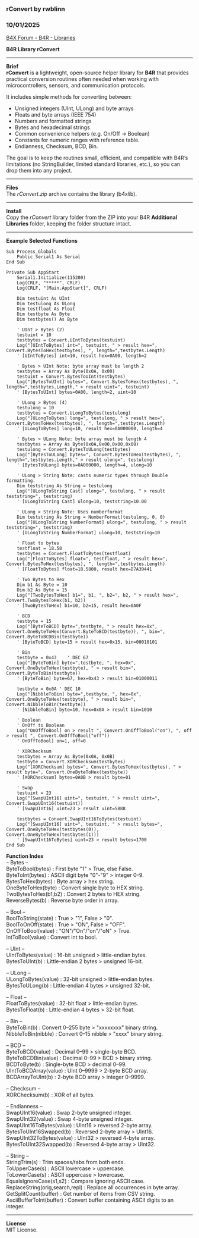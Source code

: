 ### rConvert by rwblinn
### 10/01/2025
[B4X Forum - B4R - Libraries](https://www.b4x.com/android/forum/threads/168251/)

**B4R Library rConvert**   

---

  
  
**Brief**   
**rConvert** is a lightweight, open-source helper library for **B4R** that provides practical conversion routines often needed when working with microcontrollers, sensors, and communication protocols.   
  
It includes simple methods for converting between:   
- Unsigned integers (UInt, ULong) and byte arrays   
- Floats and byte arrays (IEEE 754)   
- Numbers and formatted strings   
- Bytes and hexadecimal strings   
- Common convenience helpers (e.g. On/Off → Boolean)  
- Constants for numeric ranges with reference table.  
- Endianness, Checksum, BCD, Bin.  
  
The goal is to keep the routines small, efficient, and compatible with B4R’s limitations (no StringBuilder, limited standard libraries, etc.), so you can drop them into any project.   
  

---

  
**Files**  
The *rConvert.zip* archive contains the library (b4xlib).  
  

---

  
**Install**  
Copy the *rConvert* library folder from the ZIP into your B4R **Additional Libraries** folder, keeping the folder structure intact.  
  

---

  
**Example Selected Functions**  

```B4X
Sub Process_Globals  
    Public Serial1 As Serial  
End Sub  
  
Private Sub AppStart  
    Serial1.Initialize(115200)  
    Log(CRLF, "*****", CRLF)  
    Log(CRLF, "[Main.AppStart]", CRLF)  
  
    Dim testuint As UInt  
    Dim testulong As ULong  
    Dim testfloat As Float  
    Dim testbyte As Byte  
    Dim testbytes() As Byte  
  
    ' UInt > Bytes (2)  
    testuint = 10  
    testbytes = Convert.UIntToBytes(testuint)  
    Log("[UIntToBytes] int=", testuint, " > result hex=", Convert.BytesToHex(testbytes), ", length=",testbytes.Length)  
    ' [UIntToBytes] int=10, result hex=0A00, length=2  
  
    ' Bytes > UInt Note: byte array must be length 2  
    testbytes = Array As Byte(0x0A, 0x00)  
    testuint = Convert.BytesToUInt(testbytes)  
    Log("[BytesToUInt] bytes=", Convert.BytesToHex(testbytes), ", length=",testbytes.Length," > result uint=", testuint)  
    ' [BytesToUInt] bytes=0A00, length=2, uint=10  
  
    ' ULong > Bytes (4)  
    testulong = 10  
    testbytes = Convert.ULongToBytes(testulong)  
    Log("[ULongToBytes] long=", testulong, " > result hex=", Convert.BytesToHex(testbytes), ", length=",testbytes.Length)  
    ' [ULongToBytes] long=10, result hex=0A000000, length=4  
  
    ' Bytes > ULong Note: byte array must be length 4  
    testbytes = Array As Byte(0x0A,0x00,0x00,0x00)  
    testulong = Convert.BytesToULong(testbytes)  
    Log("[BytesToULong] bytes=", Convert.BytesToHex(testbytes), ", length=",testbytes.Length," > result ulong=", testulong)  
    ' [BytesToULong] bytes=0A000000, length=4, ulong=10  
  
    ' ULong > String Note: casts numeric types through Double formatting.  
    Dim teststring As String = testulong  
    Log("[ULongToString Cast] ulong=", testulong, " > result teststring=", teststring)  
    ' [ULongToString Cast] ulong=10, teststring=10.00  
  
    ' ULong > String Note: Uses numberformat  
    Dim teststring As String = NumberFormat(testulong, 0, 0)  
    Log("[ULongToString NumberFormat] ulong=", testulong, " > result teststring=", teststring)  
    ' [ULongToString NumberFormat] ulong=10, teststring=10  
  
    ' Float to bytes  
    testfloat = 18.58  
    testbytes = Convert.FloatToBytes(testfloat)  
    Log("[FloatToBytes] float=", testfloat, " > result hex=", Convert.BytesToHex(testbytes), ", length=",testbytes.Length)  
    ' [FloatToBytes] float=18.5800, result hex=D7A39441  
  
    ' Two Bytes to Hex  
    Dim b1 As Byte = 10  
    Dim b2 As Byte = 15  
    Log("[TwoBytesToHex] b1=", b1, ", b2=", b2, " > result hex=", Convert.TwoBytesToHex(b1, b2))  
    ' [TwoBytesToHex] b1=10, b2=15, result hex=0A0F  
  
    ' BCD  
    testbyte = 15  
    Log("[ByteToBCD] byte=",testbyte, " > result hex=0x", Convert.OneByteToHex(Convert.ByteToBCD(testbyte)), ", bin=", Convert.ByteToBCDBin(testbyte))  
    ' [ByteToBCD] byte=15 > result hex=0x15, bin=00010101  
     
    ' Bin  
    testbyte = 0x43    ' DEC 67  
    Log("[ByteToBin] byte=",testbyte, ", hex=0x", Convert.OneByteToHex(testbyte), " > result bin=", Convert.ByteToBin(testbyte))  
    ' [ByteToBin] byte=67, hex=0x43 > result bin=01000011  
  
    testbyte = 0x0A ' DEC 10  
    Log("[NibbleToBin] byte=",testbyte, ", hex=0x", Convert.OneByteToHex(testbyte), " > result bin=", Convert.NibbleToBin(testbyte))  
    ' [NibbleToBin] byte=10, hex=0x0A > result bin=1010  
  
    ' Boolean  
    ' OnOff to Boolean  
    Log("OnOffToBool] on > result ", Convert.OnOffToBool("on"), ", off > result ", Convert.OnOffToBool("off"))  
    ' OnOffToBool] on=1, off=0  
     
    ' XORChecksum  
    testbytes = Array As Byte(0x0A, 0x0B)  
    testbyte = Convert.XORChecksum(testbytes)  
    Log("[XORChecksum] bytes=", Convert.BytesToHex(testbytes), " > result byte=", Convert.OneByteToHex(testbyte))  
    ' [XORChecksum] bytes=0A0B > result byte=01  
  
    ' Swap  
    testuint = 23  
    Log("[SwapUInt16] uint=", testuint, " > result uint=", Convert.SwapUInt16(testuint))  
    ' [SwapUInt16] uint=23 > result uint=5888  
  
    testbytes = Convert.SwapUInt16ToBytes(testuint)  
    Log("[SwapUInt16] uint=", testuint, " > result bytes=", Convert.OneByteToHex(testbytes(0)), Convert.OneByteToHex(testbytes(1)))  
    ' [SwapUInt16ToBytes] uint=23 > result bytes=1700  
End Sub
```

  
  
**Function Index**  
– Bytes –  
ByteToBool(bytes) : First byte "1" > True, else False.  
ByteToInt(bytes) : ASCII digit byte "0"-"9" > integer 0–9.  
BytesToHex(bytes) : Byte array > hex string.  
OneByteToHex(byte) : Convert single byte to HEX string.  
TwoBytesToHex(b1,b2) : Convert 2 bytes to HEX string.  
ReverseBytes(b) : Reverse byte order in array.  
  
– Bool –  
BoolToString(state) : True > "1", False > "0".  
BoolToOnOff(state) : True > "ON", False > "OFF".  
OnOffToBool(value) : "ON"/"On"/"on"/"oN" > True.  
IntToBool(value) : Convert int to bool.  
  
– UInt –  
UIntToBytes(value) : 16-bit unsigned > little-endian bytes.  
BytesToUInt(b) : Little-endian 2 bytes > unsigned 16-bit.  
  
– ULong –  
ULongToBytes(value) : 32-bit unsigned > little-endian bytes.  
BytesToULong(b) : Little-endian 4 bytes > unsigned 32-bit.  
  
– Float –  
FloatToBytes(value) : 32-bit float > little-endian bytes.  
BytesToFloat(b) : Little-endian 4 bytes > 32-bit float.  
  
– Bin –  
ByteToBin(b) : Convert 0–255 byte > "xxxxxxxx" binary string.  
NibbleToBin(nibble) : Convert 0–15 nibble > "xxxx" binary string.  
  
– BCD –  
ByteToBCD(value) : Decimal 0–99 > single-byte BCD.  
ByteToBCDBin(value) : Decimal 0–99 > BCD > binary string.  
BCDToByte(b) : Single-byte BCD > decimal 0–99.  
UIntToBCDArray(value) : UInt 0–9999 > 2-byte BCD array.  
BCDArrayToUInt(b) : 2-byte BCD array > integer 0–9999.  
  
– Checksum –  
XORChecksum(b) : XOR of all bytes.  
  
– Endianness –  
SwapUInt16(value) : Swap 2-byte unsigned integer.  
SwapUInt32(value) : Swap 4-byte unsigned integer.  
SwapUInt16ToBytes(value) : UInt16 > reversed 2-byte array.  
BytesToUInt16Swapped(b) : Reversed 2-byte array > UInt16.  
SwapUInt32ToBytes(value) : UInt32 > reversed 4-byte array.  
BytesToUInt32Swapped(b) : Reversed 4-byte array > UInt32.  
  
– String –  
StringTrim(s) : Trim spaces/tabs from both ends.  
ToUpperCase(s) : ASCII lowercase > uppercase.  
ToLowerCase(s) : ASCII uppercase > lowercase.  
EqualsIgnoreCase(s1,s2) : Compare ignoring ASCII case.  
ReplaceString(orig,search,repl) : Replace all occurrences in byte array.  
GetSplitCount(buffer) : Get number of items from CSV string.  
AsciiBufferToInt(buffer) : Convert buffer containing ASCII digits to an integer.  
  

---

  
**License**  
MIT License.